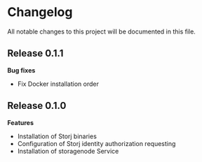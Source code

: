 # Changelog

All notable changes to this project will be documented in this file.

## Release 0.1.1

**Bug fixes**

- Fix Docker installation order

## Release 0.1.0

**Features**

- Installation of Storj binaries
- Configuration of Storj identity authorization requesting
- Installation of storagenode Service

